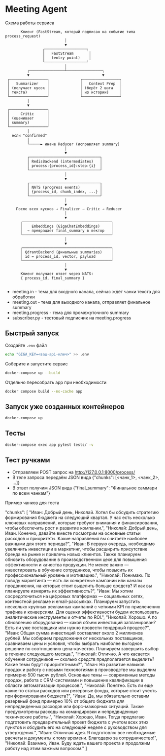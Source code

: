 # Meeting Agent
Схема работы сервиса
```
       Клиент (FastStream, который подписан на событие типа process_request)
                           │
                           ▼
                 ┌───────────────────┐
                 │   FastStream       │
                 │   (entry point)    │
                 └───────────────────┘
                           │
          ┌────────────────┴────────────────┐
          ▼                                 ▼
 ┌─────────────────┐              ┌─────────────────┐
 │   Summarizer    │              │   Context Prep  │
 │ (получает кусок │              │ (берёт 2 шага   │
 │ текста)         │              │ из истории)     │
 └─────────────────┘              └─────────────────┘
          │
          ▼
 ┌─────────────────┐
 │     Critic      │
 │ (оценивает      │
 │ summary)        │
 └─────────────────┘
          │
   если "confirmed"
          │
          └─────► иначе Reducer (исправляет summary)
                           │
                           ▼
          ┌────────────────────────────────┐
          │ RedisBackend (intermediates)   │
          │ process:{process_id}:step:{i}  │
          └────────────────────────────────┘
                           │
                           ▼
          ┌────────────────────────────────┐
          │ NATS (progress events)         │
          │ {process_id, chunk_index, ...} │
          └────────────────────────────────┘
                           │
                           ▼
     После всех кусков → Finalizer → Critic → Reducer
                           │
                           ▼
       ┌────────────────────────────────────────┐
       │    Embeddings (GigaChatEmbeddings)     │
       │  → превращает final_summary в вектор   │
       └────────────────────────────────────────┘
                           │
                           ▼
       ┌────────────────────────────────────────┐
       │ QdrantBackend (финальные summaries)    │
       │ id = process_id, vector, payload       │
       └────────────────────────────────────────┘
                           │
                           ▼
       Клиент получает ответ через NATS:
       { process_id, final_summary }


```
* meeting.in - тема для входного канала, сейчас ждёт чанки текста для обработки
* meeting.out - тема для выходного канала, отправляет финальное summary
* meeting.progress - тема для промежуточного summary
* subscriber.py - тестовый подписчик на meeting.progress

## Быстрый запуск

Создайте `.env` файл
```bash
echo "GIGA_KEY=<ваш-api-ключ>" >> .env
```

Соберите и запустите сервис

```bash
docker-compose up --build
```
Отдельно пересобрать app при необходимости
```bash
docker compose build --no-cache app
```

## Запуск уже созданных контейнеров

```bash
docker-compose up
```

## Тесты
```bash
docker-compose exec app pytest tests/ -v
```

## Тест ручками
* Отправляем POST запрос на http://127.0.0.1:8000/process/
* В теле запроса передаём JSON вида {"chunks": [<чанк_1>, <чанк_2>, ...]}
* В ответ получим JSON вида {"final_summary": "Финальное саммари по всем чанкам"}

Пример чанков для теста

"chunks": [
    "Иван: Добрый день, Николай. Хотел бы обсудить стратегию формирования бюджета на следующий квартал. У нас есть несколько ключевых направлений, которые требуют внимания и финансирования, чтобы обеспечить рост и развитие компании.",
    "Николай: Добрый день, Иван. Конечно, давайте вместе посмотрим на основные статьи расходов и приоритеты. Какие направления вы считаете наиболее важными для этого периода?",
    "Иван: В первую очередь, необходимо увеличить инвестиции в маркетинг, чтобы расширить присутствие бренда на рынке и привлечь новых клиентов. Также планируем обновить оборудование в производственном цехе для повышения эффективности и качества продукции. Не менее важно — инвестировать в обучение сотрудников, чтобы повысить их профессиональный уровень и мотивацию.",
    "Николай: Понимаю. По поводу маркетинга — есть ли конкретные кампании или каналы продвижения, на которые стоит выделить больше средств? И как вы планируете измерять их эффективность?",
    "Иван: Мы хотим сосредоточиться на цифровых платформах — социальных сетях, контекстной рекламе и email-рассылках. Планируем запустить несколько крупных рекламных кампаний с четкими KPI по привлечению трафика и конверсиям. Для оценки эффективности будем использовать аналитические инструменты и отчеты по ROI.",
    "Николай: Хорошо. А по обновлению оборудования — какой объем инвестиций запланирован? Есть ли уже поставщики или нужно провести тендерный процесс?",
    "Иван: Общая сумма инвестиций составляет около 2 миллионов рублей. Мы собираем предложения от нескольких поставщиков, сравниваем цены и условия, чтобы выбрать наиболее выгодное решение по соотношению цена-качество. Планируем завершить выбор в течение следующего месяца.",
    "Николай: Отлично. А что касается обучения сотрудников — сколько средств предполагается выделить? Какие темы будут приоритетными?",
    "Иван: На развитие навыков продаж и работу с новыми технологиями в производстве мы выделим примерно 500 тысяч рублей. Основные темы — современные методы продаж, работа с CRM-системами и повышение квалификации в области автоматизации процессов.",
    "Николай: Понятно. Есть ли еще какие-то статьи расходов или резервные фонды, которые стоит учесть при формировании бюджета?",
    "Иван: Да, мы обязательно оставим резервный фонд примерно 10% от общего бюджета для непредвиденных расходов или форс-мажорных ситуаций. Также предусмотрены расходы на командировки и непредвиденные технические работы.",
    "Николай: Хорошо, Иван. Тогда предлагаю подготовить предварительный проект бюджета с учетом всех этих пунктов и обсудить его на следующей неделе с руководством для утверждения.",
    "Иван: Отличная идея. Я подготовлю все необходимые расчеты и документы к тому времени. Благодарю за сотрудничество!",
    "Николай: Взаимно, Иван. Буду ждать вашего проекта и продолжим работу над этим важным вопросом."
]